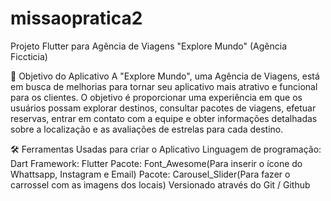 # missaopratica2

Projeto Flutter para Agência de Viagens "Explore Mundo" (Agência Ficcticia)

🎯 Objetivo do Aplicativo
A "Explore Mundo", uma Agência de Viagens, está em busca de melhorias para tornar seu aplicativo mais atrativo e funcional para os clientes. O objetivo é proporcionar uma experiência em que os usuários possam explorar destinos, consultar pacotes de viagens, efetuar reservas, entrar em contato com a equipe e obter informações detalhadas sobre a localização e as avaliações de estrelas para cada destino.

🛠 Ferramentas Usadas para criar o Aplicativo
Linguagem de programação: Dart
Framework: Flutter
Pacote: Font_Awesome(Para inserir o ícone do Whattsapp, Instagram e Email)
Pacote: Carousel_Slider(Para fazer o carrossel com as imagens dos locais)
Versionado através do Git / Github

